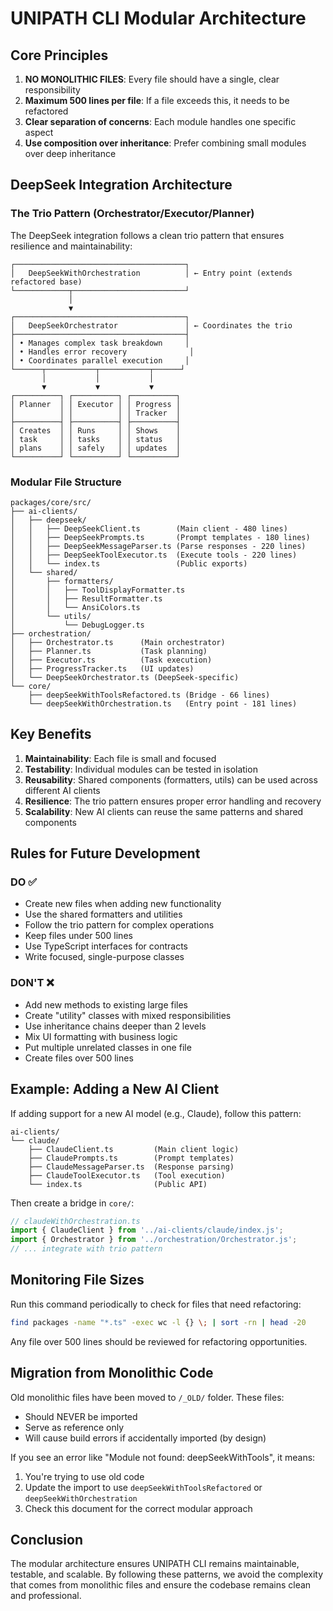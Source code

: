 # UNIPATH CLI Modular Architecture

## Core Principles

1. **NO MONOLITHIC FILES**: Every file should have a single, clear responsibility
2. **Maximum 500 lines per file**: If a file exceeds this, it needs to be refactored
3. **Clear separation of concerns**: Each module handles one specific aspect
4. **Use composition over inheritance**: Prefer combining small modules over deep inheritance

## DeepSeek Integration Architecture

### The Trio Pattern (Orchestrator/Executor/Planner)

The DeepSeek integration follows a clean trio pattern that ensures resilience and maintainability:

```
┌──────────────────────────────────────┐
│   DeepSeekWithOrchestration          │ ← Entry point (extends refactored base)
└────────────┬─────────────────────────┘
             │
             ▼
┌──────────────────────────────────────┐
│   DeepSeekOrchestrator               │ ← Coordinates the trio
├──────────────────────────────────────┤
│ • Manages complex task breakdown     │
│ • Handles error recovery              │
│ • Coordinates parallel execution     │
└──────┬───────────┬───────────┬──────┘
       │           │           │
       ▼           ▼           ▼
┌──────────┐ ┌──────────┐ ┌──────────┐
│ Planner  │ │ Executor │ │ Progress │
│          │ │          │ │ Tracker  │
├──────────┤ ├──────────┤ ├──────────┤
│ Creates  │ │ Runs     │ │ Shows    │
│ task     │ │ tasks    │ │ status   │
│ plans    │ │ safely   │ │ updates  │
└──────────┘ └──────────┘ └──────────┘
```

### Modular File Structure

```
packages/core/src/
├── ai-clients/
│   ├── deepseek/
│   │   ├── DeepSeekClient.ts        (Main client - 480 lines)
│   │   ├── DeepSeekPrompts.ts       (Prompt templates - 180 lines)
│   │   ├── DeepSeekMessageParser.ts (Parse responses - 220 lines)
│   │   ├── DeepSeekToolExecutor.ts  (Execute tools - 220 lines)
│   │   └── index.ts                 (Public exports)
│   └── shared/
│       ├── formatters/
│       │   ├── ToolDisplayFormatter.ts
│       │   ├── ResultFormatter.ts
│       │   └── AnsiColors.ts
│       └── utils/
│           └── DebugLogger.ts
├── orchestration/
│   ├── Orchestrator.ts      (Main orchestrator)
│   ├── Planner.ts           (Task planning)
│   ├── Executor.ts          (Task execution)
│   ├── ProgressTracker.ts   (UI updates)
│   └── DeepSeekOrchestrator.ts (DeepSeek-specific)
└── core/
    ├── deepSeekWithToolsRefactored.ts (Bridge - 66 lines)
    └── deepSeekWithOrchestration.ts   (Entry point - 181 lines)
```

## Key Benefits

1. **Maintainability**: Each file is small and focused
2. **Testability**: Individual modules can be tested in isolation
3. **Reusability**: Shared components (formatters, utils) can be used across different AI clients
4. **Resilience**: The trio pattern ensures proper error handling and recovery
5. **Scalability**: New AI clients can reuse the same patterns and shared components

## Rules for Future Development

### DO ✅
- Create new files when adding new functionality
- Use the shared formatters and utilities
- Follow the trio pattern for complex operations
- Keep files under 500 lines
- Use TypeScript interfaces for contracts
- Write focused, single-purpose classes

### DON'T ❌
- Add new methods to existing large files
- Create "utility" classes with mixed responsibilities
- Use inheritance chains deeper than 2 levels
- Mix UI formatting with business logic
- Put multiple unrelated classes in one file
- Create files over 500 lines

## Example: Adding a New AI Client

If adding support for a new AI model (e.g., Claude), follow this pattern:

```
ai-clients/
└── claude/
    ├── ClaudeClient.ts         (Main client logic)
    ├── ClaudePrompts.ts        (Prompt templates)
    ├── ClaudeMessageParser.ts  (Response parsing)
    ├── ClaudeToolExecutor.ts   (Tool execution)
    └── index.ts                (Public API)
```

Then create a bridge in `core/`:
```typescript
// claudeWithOrchestration.ts
import { ClaudeClient } from '../ai-clients/claude/index.js';
import { Orchestrator } from '../orchestration/Orchestrator.js';
// ... integrate with trio pattern
```

## Monitoring File Sizes

Run this command periodically to check for files that need refactoring:
```bash
find packages -name "*.ts" -exec wc -l {} \; | sort -rn | head -20
```

Any file over 500 lines should be reviewed for refactoring opportunities.

## Migration from Monolithic Code

Old monolithic files have been moved to `/_OLD/` folder. These files:
- Should NEVER be imported
- Serve as reference only
- Will cause build errors if accidentally imported (by design)

If you see an error like "Module not found: deepSeekWithTools", it means:
1. You're trying to use old code
2. Update the import to use `deepSeekWithToolsRefactored` or `deepSeekWithOrchestration`
3. Check this document for the correct modular approach

## Conclusion

The modular architecture ensures UNIPATH CLI remains maintainable, testable, and scalable. By following these patterns, we avoid the complexity that comes from monolithic files and ensure the codebase remains clean and professional.